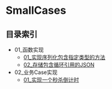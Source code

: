 # SmallCases

## 目录索引

- 01_函数实现
  - [01_实现序列化包含指定类型的方法](https://github.com/StarZer0/SmallCases/blob/master/SmallDemos/01_函数实现/01_实现序列化包含指定类型的方法)
  - [02_存储包含循环引用的JSON](https://github.com/StarZer0/SmallCases/blob/master/SmallDemos/01_函数实现/02_存储包含循环引用的JSON/README.md)
- 02_业务Case实现
  - [01_实现一个秒杀倒计时](https://github.com/StarZer0/SmallCases/blob/master/SmallDemos/02_业务Case实现/01_实现一个秒杀倒计时)
